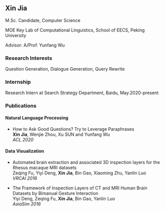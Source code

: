 ## Xin Jia

M.Sc. Candidate, Computer Science

MOE Key Lab of Computational Linguistics, School of EECS, Peking University

Advisor: A/Prof. Yunfang Wu


### Research Interests
Question Generation, Dialogue Generation, Query Rewrite


### Internship
Research Intern at Search Strategy Department, Baidu, May.2020-present


### Publications
#### Natural Language Processing
+ How to Ask Good Questions? Try to Leverage Paraphrases<br />**Xin Jia**, Wenjie Zhou, Xu SUN and Yunfang Wu<br />*ACL 2020*

#### Data Visualization

+ Automated brain extraction and associated 3D inspection layers for the Rhesus macaque
MRI datasets<br />Zeqing Fu, Yiyi Deng, **Xin Jia**, Bin Gao, Xiaoming Zhu, Yanlin Luo<br />*VRCAI 2016*  


+ The Framework of Inspection Layers of CT and MRI Human Brain Datasets by Bimanual Gesture Interaction<br />Yiyi Deng, Zeqing Fu, **Xin Jia**, Bin Gao, Yanlin Luo<br />*AsiaSim 2016*  



